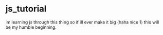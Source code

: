 # js_tutorial
im learning js through this thing so if ill ever make it big (haha nice 1) this will be my humble beginning.
